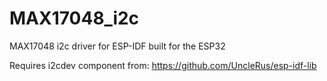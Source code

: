 # MAX17048_i2c
 MAX17048 i2c driver for ESP-IDF built for the ESP32

Requires i2cdev component from: https://github.com/UncleRus/esp-idf-lib